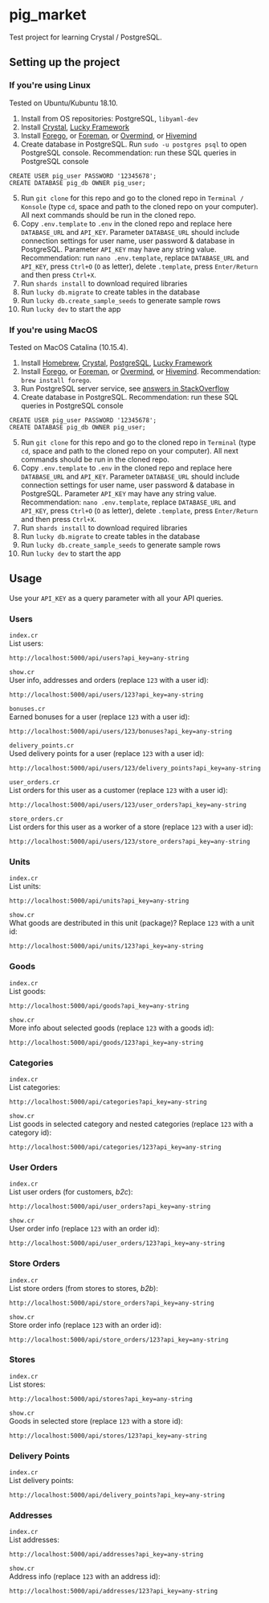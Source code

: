 # pig_market

Test project for learning Crystal / PostgreSQL.

## Setting up the project

### If you're using Linux

Tested on Ubuntu/Kubuntu 18.10.

1. Install from OS repositories: PostgreSQL, `libyaml-dev`
2. Install [Crystal](https://crystal-lang.org/install/), [Lucky Framework](https://luckyframework.org/guides/getting-started/installing)
3. Install [Forego](https://dl.equinox.io/ddollar/forego/stable), or [Foreman](https://github.com/ddollar/foreman), or [Overmind](https://github.com/DarthSim/overmind), or [Hivemind](https://github.com/DarthSim/hivemind)
4. Create database in PostgreSQL. Run `sudo -u postgres psql` to open PostgreSQL console. Recommendation: run these SQL queries in PostgreSQL console  
```
CREATE USER pig_user PASSWORD '12345678';
CREATE DATABASE pig_db OWNER pig_user;
```
5. Run `git clone` for this repo and go to the cloned repo in `Terminal / Konsole` (type `cd`, space and path to the cloned repo on your computer). All next commands should be run in the cloned repo.
6. Copy `.env.template` to `.env` in the cloned repo and replace here `DATABASE_URL` and `API_KEY`. Parameter `DATABASE_URL` should include connection settings for user name, user password & database in PostgreSQL. Parameter `API_KEY` may have any string value. Recommendation: run `nano .env.template`, replace `DATABASE_URL` and `API_KEY`, press `Ctrl+O` (`O` as letter), delete `.template`, press `Enter/Return` and then press `Ctrl+X`.
7. Run `shards install` to download required libraries
8. Run `lucky db.migrate` to create tables in the database
9. Run `lucky db.create_sample_seeds` to generate sample rows
10. Run `lucky dev` to start the app

### If you're using MacOS

Tested on MacOS Catalina (10.15.4).

1. Install [Homebrew](https://brew.sh/), [Crystal](https://crystal-lang.org/install/), [PostgreSQL](https://www.postgresql.org/download/), [Lucky Framework](https://luckyframework.org/guides/getting-started/installing)
2. Install [Forego](https://dl.equinox.io/ddollar/forego/stable), or [Foreman](https://github.com/ddollar/foreman), or [Overmind](https://github.com/DarthSim/overmind), or [Hivemind](https://github.com/DarthSim/hivemind). Recommendation: `brew install forego`.
3. Run PostgreSQL server service, see [answers in StackOverflow](https://stackoverflow.com/questions/7975556/how-to-start-postgresql-server-on-mac-os-x#answers)
4. Create database in PostgreSQL. Recommendation: run these SQL queries in PostgreSQL console  
```
CREATE USER pig_user PASSWORD '12345678';
CREATE DATABASE pig_db OWNER pig_user;
```
5. Run `git clone` for this repo and go to the cloned repo in `Terminal` (type `cd`, space and path to the cloned repo on your computer). All next commands should be run in the cloned repo.
6. Copy `.env.template` to `.env` in the cloned repo and replace here `DATABASE_URL` and `API_KEY`. Parameter `DATABASE_URL` should include connection settings for user name, user password & database in PostgreSQL. Parameter `API_KEY` may have any string value. Recommendation: `nano .env.template`, replace `DATABASE_URL` and `API_KEY`, press `Ctrl+O` (`O` as letter), delete `.template`, press `Enter/Return` and then press `Ctrl+X`.
7. Run `shards install` to download required libraries
8. Run `lucky db.migrate` to create tables in the database
9. Run `lucky db.create_sample_seeds` to generate sample rows
10. Run `lucky dev` to start the app

## Usage

Use your `API_KEY` as a query parameter with all your API queries.

### Users

`index.cr`  
List users:

    http://localhost:5000/api/users?api_key=any-string

`show.cr`  
User info, addresses and orders (replace `123` with a user id):

    http://localhost:5000/api/users/123?api_key=any-string

`bonuses.cr`  
Earned bonuses for a user (replace `123` with a user id):

    http://localhost:5000/api/users/123/bonuses?api_key=any-string

`delivery_points.cr`  
Used delivery points for a user (replace `123` with a user id):

    http://localhost:5000/api/users/123/delivery_points?api_key=any-string

`user_orders.cr`  
List orders for this user as a customer (replace `123` with a user id):

    http://localhost:5000/api/users/123/user_orders?api_key=any-string

`store_orders.cr`  
List orders for this user as a worker of a store (replace `123` with a user id):

    http://localhost:5000/api/users/123/store_orders?api_key=any-string

### Units

`index.cr`  
List units:

    http://localhost:5000/api/units?api_key=any-string

`show.cr`  
What goods are destributed in this unit (package)? Replace `123` with a unit id:

    http://localhost:5000/api/units/123?api_key=any-string

### Goods

`index.cr`  
List goods:

    http://localhost:5000/api/goods?api_key=any-string

`show.cr`  
More info about selected goods (replace `123` with a goods id):

    http://localhost:5000/api/goods/123?api_key=any-string

### Categories

`index.cr`  
List categories:

    http://localhost:5000/api/categories?api_key=any-string

`show.cr`  
List goods in selected category and nested categories (replace `123` with a category id):

    http://localhost:5000/api/categories/123?api_key=any-string

### User Orders

`index.cr`  
List user orders (for customers, *b2c*):

    http://localhost:5000/api/user_orders?api_key=any-string

`show.cr`  
User order info (replace `123` with an order id):

    http://localhost:5000/api/user_orders/123?api_key=any-string

### Store Orders

`index.cr`  
List store orders (from stores to stores, *b2b*):

    http://localhost:5000/api/store_orders?api_key=any-string

`show.cr`  
Store order info (replace `123` with an order id):

    http://localhost:5000/api/store_orders/123?api_key=any-string

### Stores

`index.cr`  
List stores:

    http://localhost:5000/api/stores?api_key=any-string

`show.cr`  
Goods in selected store (replace `123` with a store id):

    http://localhost:5000/api/stores/123?api_key=any-string

### Delivery Points

`index.cr`  
List delivery points:

    http://localhost:5000/api/delivery_points?api_key=any-string

### Addresses

`index.cr`  
List addresses:

    http://localhost:5000/api/addresses?api_key=any-string

`show.cr`  
Address info (replace `123` with an address id):

    http://localhost:5000/api/addresses/123?api_key=any-string

